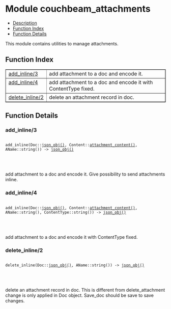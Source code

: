 

# Module couchbeam_attachments #
* [Description](#description)
* [Function Index](#index)
* [Function Details](#functions)


This module contains utilities to manage attachments.

<a name="index"></a>

## Function Index ##


<table width="100%" border="1" cellspacing="0" cellpadding="2" summary="function index"><tr><td valign="top"><a href="#add_inline-3">add_inline/3</a></td><td>add attachment  to a doc and encode it.</td></tr><tr><td valign="top"><a href="#add_inline-4">add_inline/4</a></td><td>add attachment  to a doc and encode it with ContentType fixed.</td></tr><tr><td valign="top"><a href="#delete_inline-2">delete_inline/2</a></td><td>delete an attachment record in doc.</td></tr></table>


<a name="functions"></a>

## Function Details ##

<a name="add_inline-3"></a>

### add_inline/3 ###


<pre><code>
add_inline(Doc::<a href="#type-json_obj">json_obj()</a>, Content::<a href="#type-attachment_content">attachment_content()</a>, AName::string()) -&gt; <a href="#type-json_obj">json_obj()</a>
</code></pre>

<br></br>


add attachment  to a doc and encode it. Give possibility to send attachments inline.
<a name="add_inline-4"></a>

### add_inline/4 ###


<pre><code>
add_inline(Doc::<a href="#type-json_obj">json_obj()</a>, Content::<a href="#type-attachment_content">attachment_content()</a>, AName::string(), ContentType::string()) -&gt; <a href="#type-json_obj">json_obj()</a>
</code></pre>

<br></br>


add attachment  to a doc and encode it with ContentType fixed.
<a name="delete_inline-2"></a>

### delete_inline/2 ###


<pre><code>
delete_inline(Doc::<a href="#type-json_obj">json_obj()</a>, AName::string()) -&gt; <a href="#type-json_obj">json_obj()</a>
</code></pre>

<br></br>


delete an attachment record in doc. This is different from delete_attachment
change is only applied in Doc object. Save_doc should be save to save changes.

